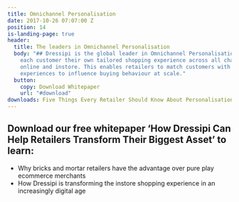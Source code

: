 ```yaml
---
title: Omnichannel Personalisation
date: 2017-10-26 07:07:00 Z
position: 14
is-landing-page: true
header:
  title: The leaders in Omnichannel Personalisation
  body: "## Dressipi is the global leader in Omnichannel Personalisation. We give
    each customer their own tailored shopping experience across all channels and devices
    online and instore. This enables retailers to match customers with products and
    experiences to influence buying behaviour at scale."
  button:
    copy: Download Whitepaper
    url: "#download"
downloads: Five Things Every Retailer Should Know About Personalisation Whitepaper
---
```


## Download our free whitepaper ‘How Dressipi Can Help Retailers Transform Their Biggest Asset’ to learn:

* Why bricks and mortar retailers have the advantage over pure play ecommerce merchants
* How Dressipi is transforming the instore shopping experience in an increasingly digital age